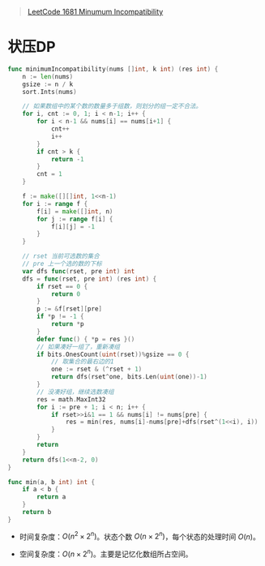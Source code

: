 > [LeetCode 1681 Minumum Incompatibility](https://leetcode.cn/problems/minimum-incompatibility)

# 状压DP

```go
func minimumIncompatibility(nums []int, k int) (res int) {
	n := len(nums)
	gsize := n / k
	sort.Ints(nums)

	// 如果数组中的某个数的数量多于组数，则划分的组一定不合法。
	for i, cnt := 0, 1; i < n-1; i++ {
		for i < n-1 && nums[i] == nums[i+1] {
			cnt++
			i++
		}
		if cnt > k {
			return -1
		}
		cnt = 1
	}

	f := make([][]int, 1<<n-1)
	for i := range f {
		f[i] = make([]int, n)
		for j := range f[i] {
			f[i][j] = -1
		}
	}

	// rset 当前可选数的集合
	// pre 上一个选的数的下标
	var dfs func(rset, pre int) int
	dfs = func(rset, pre int) (res int) {
		if rset == 0 {
			return 0
		}
		p := &f[rset][pre]
		if *p != -1 {
			return *p
		}
		defer func() { *p = res }()
		// 如果凑好一组了，重新凑组
		if bits.OnesCount(uint(rset))%gsize == 0 {
            // 取集合的最右边的1
			one := rset & (^rset + 1)
			return dfs(rset^one, bits.Len(uint(one))-1)
		}
		// 没凑好组，继续选数凑组
		res = math.MaxInt32
		for i := pre + 1; i < n; i++ {
			if rset>>i&1 == 1 && nums[i] != nums[pre] {
				res = min(res, nums[i]-nums[pre]+dfs(rset^(1<<i), i))
			}
		}
		return
	}
	return dfs(1<<n-2, 0)
}

func min(a, b int) int {
	if a < b {
		return a
	}
	return b
}
```

- 时间复杂度：$O(n^2 \times 2^n)$。状态个数 $O(n \times 2^n)$，每个状态的处理时间 $O(n)$。

- 空间复杂度：$O(n \times 2^n)$。主要是记忆化数组所占空间。
